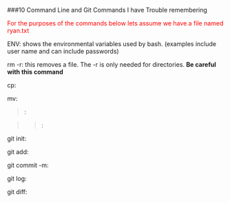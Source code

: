 ###10 Command Line and Git Commands I have Trouble remembering

<span style="color: red;">For the purposes of the commands below lets assume we have a file named ryan.txt</span>


ENV: shows the environmental variables used by bash. (examples include user name and can include passwords)

rm -r:  this removes a file.  The -r is only needed for directories.  **Be careful with this command**

cp: 

mv:

>:

>>:

git init: 

git add:

git commit -m:

git log:

git diff:
